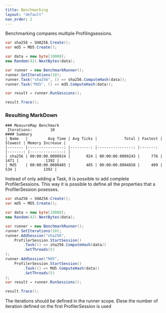 ```yaml
---
title: Benchmarking
layout: "default"
nav_order: 2
---
```

Benchmarking compares multiple Profilingsessions.
```csharp
var sha256 = SHA256.Create();
var md5 = MD5.Create();

var data = new byte[10000];
new Random(42).NextBytes(data);

var runner = new BenchmarkRunner();
runner.SetIterations(10);
runner.Task("sha256", () => sha256.ComputeHash(data));
runner.Task("Md5", () => md5.ComputeHash(data));

var result = runner.RunSessions();

result.Trace();
```
### Resulting MarkDown
```
### MeasureMap Benchmark
 Iterations:		10
#### Summary
| Name   |         Avg Time | Avg Ticks |            Total | Fastest | Slowest | Memory Increase |
|------- |----------------: |---------: |----------------: |-------: |-------: |---------------: |
| sha256 | 00:00:00.0000924 |       924 | 00:00:00.0009243 |     776 |    1471 |            1392 |
| Md5    | 00:00:00.0000485 |       485 | 00:00:00.0004858 |     409 |     534 |            1392 |
```

Instead of only adding a Task, it is possible to add complete ProfilerSessions. 
This way it is possible to define all the properties that a ProfilerSession posesses.
```csharp
var sha256 = SHA256.Create();
var md5 = MD5.Create();

var data = new byte[10000];
new Random(42).NextBytes(data);

var runner = new BenchmarkRunner();
runner.SetIterations(10);
runner.AddSession("sha256",
    ProfilerSession.StartSession()
        .Task(() => sha256.ComputeHash(data))
        .SetThreads(5)
);
runner.AddSession("Md5",
    ProfilerSession.StartSession()
        .Task(() => Md5.ComputeHash(data))
        .SetThreads(5)
);
var result = runner.RunSessions();

result.Trace();
```
The iterations should be defined in the runner scope. Elese the number of iteration defined on the first ProfilerSession is used